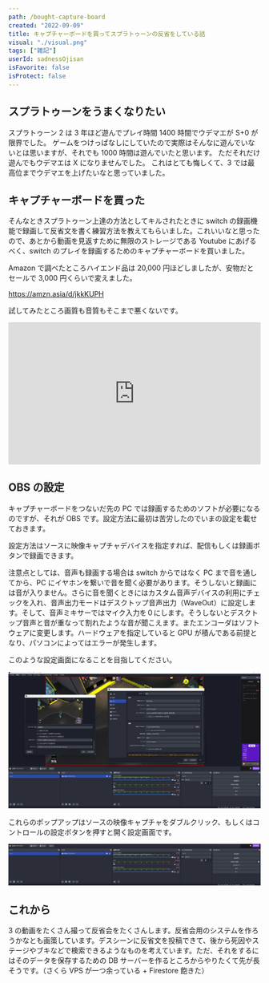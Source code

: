 ```yaml
---
path: /bought-capture-board
created: "2022-09-09"
title: キャプチャーボードを買ってスプラトゥーンの反省をしている話
visual: "./visual.png"
tags: ["雑記"]
userId: sadnessOjisan
isFavorite: false
isProtect: false
---
```


## スプラトゥーンをうまくなりたい

スプラトゥーン 2 は 3 年ほど遊んでプレイ時間 1400 時間でウデマエが S+0 が限界でした。
ゲームをつけっぱなしにしていたので実際はそんなに遊んでいないとは思いますが、それでも 1000 時間は遊んでいたと思います。
ただそれだけ遊んでもウデマエは X になりませんでした。
これはとても悔しくて、3 では最高位までウデマエを上げたいなと思っていました。

## キャプチャーボードを買った

そんなときスプラトゥーン上達の方法としてキルされたときに switch の録画機能で録画して反省文を書く練習方法を教えてもらいました。これいいなと思ったので、あとから動画を見返すために無限のストレージである Youtube にあげるべく、switch のプレイを録画するためのキャプチャーボードを買いました。

Amazon で調べたところハイエンド品は 20,000 円ほどしましたが、安物だとセールで 3,000 円くらいで変えました。

<https://amzn.asia/d/jkkKUPH>

試してみたところ画質も音質もそこまで悪くないです。

<div style="left: 0; width: 100%; height: 0; position: relative; padding-bottom: 56.25%;"><iframe src="https://www.youtube.com/watch?v=XAh6usExtJ0" style="top: 0; left: 0; width: 100%; height: 100%; position: absolute; border: 0;" allowfullscreen scrolling="no" allow="accelerometer; clipboard-write; encrypted-media; gyroscope; picture-in-picture;"></iframe></div>

## OBS の設定

キャプチャーボードをつないだ先の PC では録画するためのソフトが必要になるのですが、それが OBS です。設定方法に最初は苦労したのでいまの設定を載せておきます。

設定方法はソースに映像キャプチャデバイスを指定すれば、配信もしくは録画ボタンで録画できます。

注意点としては、音声も録画する場合は switch からではなく PC まで音を通してから、PC にイヤホンを繋いで音を聞く必要があります。そうしないと録画には音が入りません。さらに音を聞くときにはカスタム音声デバイスの利用にチェックを入れ、音声出力モードはデスクトップ音声出力（WaveOut）に設定します。そして、音声ミキサーではマイク入力を０にします。そうしないとデスクトップ音声と音が重なって割れたような音が聞こえます。またエンコーダはソフトウェアに変更します。ハードウェアを指定していると GPU が積んである前提となり、パソコンによってはエラーが発生します。

このような設定画面になることを目指してください。

![obs](./obs.png)

これらのポップアップはソースの映像キャプチャをダブルクリック、もしくはコントロールの設定ボタンを押すと開く設定画面です。

![config](./config.png)

## これから

3 の動画をたくさん撮って反省会をたくさんします。反省会用のシステムを作ろうかなとも画策しています。デスシーンに反省文を投稿できて、後から死因やステージやブキなどで検索できるようなものを考えています。ただ、それをするにはそのデータを保存するための DB サーバーを作るところからやりたくて先が長そうです。（さくら VPS が一つ余っている + Firestore 飽きた）
